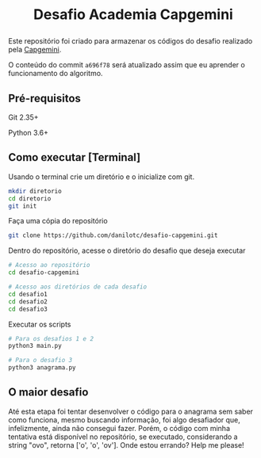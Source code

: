 # <p align='center'>Desafio Academia Capgemini</p>

Este repositório foi criado para armazenar os códigos do desafio realizado pela [Capgemini](https://www.capgemini.com/).

O conteúdo do commit `a696f78` será atualizado assim que eu aprender o funcionamento do algoritmo.

## Pré-requisitos
Git 2.35+

Python 3.6+

## Como executar [Terminal]

Usando o terminal crie um diretório e o inicialize com git.
```bash
mkdir diretorio
cd diretorio
git init
```

Faça uma cópia do repositório
```bash
git clone https://github.com/danilotc/desafio-capgemini.git
```

Dentro do repositório, acesse o diretório do desafio que deseja executar
```bash
# Acesso ao repositório
cd desafio-capgemini

# Acesso aos diretórios de cada desafio
cd desafio1
cd desafio2
cd desafio3
```

Executar os scripts
```bash
# Para os desafios 1 e 2
python3 main.py

# Para o desafio 3
python3 anagrama.py
```

## O maior desafio

Até esta etapa foi tentar desenvolver o código para o anagrama sem saber como funciona, mesmo buscando informação, foi algo desafiador que, infelizmente, ainda não consegui fazer. Porém, o código com minha tentativa está disponível no repositório, se executado, considerando a string "ovo", retorna ['o', 'o', 'ov']. Onde estou errando? Help me please!
